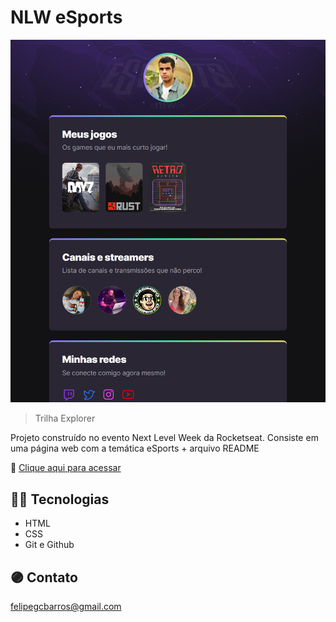 # NLW eSports

![preview](./assets/preview.png)

>Trilha Explorer

Projeto construído no evento Next Level Week da Rocketseat. Consiste em uma página web com a temática eSports + arquivo README 

 🔗 [Clique aqui para acessar](https://fhelipe-eduardo.github.io/nlw-esports-explorer)

## 👨‍💻 Tecnologias

- HTML
- CSS
- Git e Github

## 🟣 Contato

felipegcbarros@gmail.com